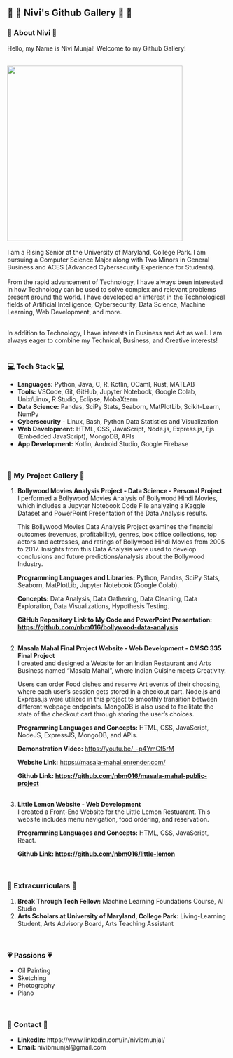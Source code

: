 ## 🌸 🎨 Nivi's Github Gallery 🎨 🌸

<!--
**nbm016/nbm016** is a ✨ _special_ ✨ repository because its `README.md` (this file) appears on your GitHub profile.

Here are some ideas to get you started:

- 🔭 I’m currently working on ...
- 🌱 I’m currently learning ...
- 👯 I’m looking to collaborate on ...
- 🤔 I’m looking for help with ...
- 💬 Ask me about ...
- 📫 How to reach me: ...
- 😄 Pronouns: ...
- ⚡ Fun fact: ...
-->

### <b> 🌸 About Nivi 🌸 </b> <br>
Hello, my Name is Nivi Munjal! Welcome to my Github Gallery! <br><br>
<!--
![IMG_8819 - Copy 4](https://github.com/user-attachments/assets/928dbc76-1ba4-4f07-ab71-17fb8b0ecadf)
-->
<img src="https://github.com/user-attachments/assets/928dbc76-1ba4-4f07-ab71-17fb8b0ecadf" width="400">
<br> <br>
I am a Rising Senior at the University of Maryland, College Park. I am pursuing a Computer Science Major along with Two Minors in General Business and ACES (Advanced Cybersecurity Experience for Students). <br><br>
From the rapid advancement of Technology, I have always been interested in how Technology can be used to solve complex and relevant problems present around the world. I have developed an interest in the Technological fields of Artificial Intelligence, Cybersecurity, Data Science, Machine Learning, Web Development, and more. <br><br>

In addition to Technology, I have interests in Business and Art as well. I am always eager to combine my Technical, Business, and Creative interests! <br><br>


### <b> 💻 Tech Stack 💻 </b> <br>
<ul>
  <li><b>Languages:</b> Python, Java, C, R, Kotlin, OCaml, Rust, MATLAB</li>
  <li><b>Tools:</b> VSCode, Git, GitHub, Jupyter Notebook, Google Colab, Unix/Linux, R Studio, Eclipse, MobaXterm</li>
  <li><b>Data Science:</b> Pandas, SciPy Stats, Seaborn, MatPlotLib, Scikit-Learn, NumPy </li>
  <li><b>Cybersecurity</b> - Linux, Bash, Python Data Statistics and Visualization </li>
  <li><b>Web Development:</b> HTML, CSS, JavaScript, Node.js, Express.js, Ejs (Embedded JavaScript), MongoDB, APIs </li>
  <li><b>App Development:</b> Kotlin, Android Studio, Google Firebase </li>
</ul> <br>

### <b> 🎨 My Project Gallery 🎨 </b> <br>
<ol>
  <li><b>Bollywood Movies Analysis Project - Data Science - Personal Project </b><br>
    I performed a Bollywood Movies Analysis of Bollywood Hindi Movies, which includes a Jupyter Notebook Code File analyzing a Kaggle Dataset and PowerPoint Presentation of the Data Analysis results. 

This Bollywood Movies Data Analysis Project examines the financial outcomes (revenues, profitability), genres, box office collections, top actors and actresses, and ratings of Bollywood Hindi Movies from 2005 to 2017. Insights from this Data Analysis were used to develop conclusions and future predictions/analysis about the Bollywood Industry. 

<b>Programming Languages and Libraries:</b> Python, Pandas, SciPy Stats, Seaborn, MatPlotLib, Jupyter Notebook (Google Colab).

<b>Concepts:</b> Data Analysis, Data Gathering, Data Cleaning, Data Exploration, Data Visualizations, Hypothesis Testing. 

<b>GitHub Repository Link to My Code and PowerPoint Presentation: https://github.com/nbm016/bollywood-data-analysis </b>
  </li><br>

  <li><b>Masala Mahal Final Project Website - Web Development - CMSC 335 Final Project</b><br>
  I created and designed a Website for an Indian Restaurant and Arts Business named “Masala Mahal”, where Indian Cuisine meets Creativity. 

Users can order Food dishes and reserve Art events of their choosing, where each user’s session gets stored in a checkout cart. Node.js and Express.js were utilized in this project to smoothly transition between different webpage endpoints. MongoDB is also used to facilitate the state of the checkout cart through storing the user’s choices. 

<b>Programming Languages and Concepts:</b> HTML, CSS, JavaScript, NodeJS, ExpressJS, MongoDB, and APIs.

<b>Demonstration Video:</b> 
https://youtu.be/_-p4YmCf5rM 

<b>Website Link:</b> https://masala-mahal.onrender.com/

<b> Github Link:  https://github.com/nbm016/masala-mahal-public-project </b>
    
  </li> <br>

  <li> <b>Little Lemon Website - Web Development </b><br>
  I created a Front-End Website for the Little Lemon Restuarant. This website includes menu navigation, food ordering, and reservation. 

  <b>Programming Languages and Concepts:</b> HTML, CSS, JavaScript, React.

  <b> Github Link: https://github.com/nbm016/little-lemon </b>
    
  </li>
</ol> <br>

### <b> 🌟 Extracurriculars 🌟</b> <br>

<ol>
  <li>
    <b>Break Through Tech Fellow:</b> Machine Learning Foundations Course, AI Studio
  </li>

  <li>
    <b>Arts Scholars at University of Maryland, College Park:</b> Living-Learning Student, Arts Advisory Board, Arts Teaching Assistant
  </li>
</ol> <br>

### <b> 💗 Passions 💗 </b> <br>
<ul>
  <li>Oil Painting</li>
  <li>Sketching</li>
  <li>Photography</li>
  <li>Piano</li>
</ul> <br>


### <b> 💌 Contact 💌 </b> <br>
<ul>
  <li><b>LinkedIn:</b> https://www.linkedin.com/in/nivibmunjal/ </li>
<li><b>Email: </b> nivibmunjal@gmail.com </li>
</ul>

